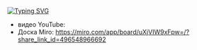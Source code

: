 [![Typing SVG](https://readme-typing-svg.herokuapp.com?color=%2336BCF7&lines=Дополнительная+информация)](https://git.io/typing-svg)

- видео YouTube: 
- Доска Miro: https://miro.com/app/board/uXjVIW9xFpw=/?share_link_id=496548966692

